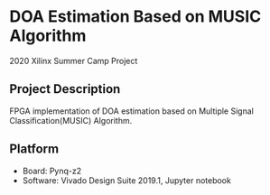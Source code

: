 # DOA Estimation Based on MUSIC Algorithm
2020 Xilinx Summer Camp Project

## Project Description
FPGA implementation of DOA estimation based on Multiple Signal Classification(MUSIC) Algorithm.

## Platform
* Board: Pynq-z2
* Software: Vivado Design Suite 2019.1, Jupyter notebook
